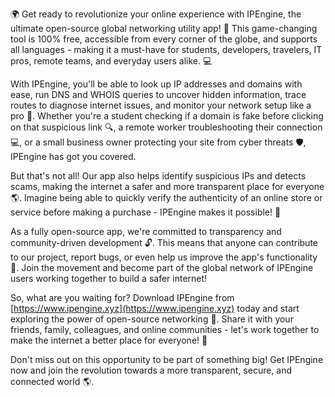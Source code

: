 🌍 Get ready to revolutionize your online experience with IPEngine, the ultimate open-source global networking utility app! 🚀 This game-changing tool is 100% free, accessible from every corner of the globe, and supports all languages - making it a must-have for students, developers, travelers, IT pros, remote teams, and everyday users alike. 💻

With IPEngine, you'll be able to look up IP addresses and domains with ease, run DNS and WHOIS queries to uncover hidden information, trace routes to diagnose internet issues, and monitor your network setup like a pro 📡. Whether you're a student checking if a domain is fake before clicking on that suspicious link 🔍, a remote worker troubleshooting their connection 💻, or a small business owner protecting your site from cyber threats 🛡️, IPEngine has got you covered.

But that's not all! Our app also helps identify suspicious IPs and detects scams, making the internet a safer and more transparent place for everyone 🌎. Imagine being able to quickly verify the authenticity of an online store or service before making a purchase - IPEngine makes it possible! 💸

As a fully open-source app, we're committed to transparency and community-driven development 🔓. This means that anyone can contribute to our project, report bugs, or even help us improve the app's functionality 🌟. Join the movement and become part of the global network of IPEngine users working together to build a safer internet!

So, what are you waiting for? Download IPEngine from [https://www.ipengine.xyz](https://www.ipengine.xyz) today and start exploring the power of open-source networking 🚀. Share it with your friends, family, colleagues, and online communities - let's work together to make the internet a better place for everyone! 🌈

Don't miss out on this opportunity to be part of something big! Get IPEngine now and join the revolution towards a more transparent, secure, and connected world 🌎.